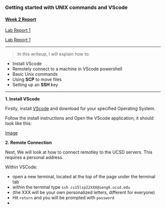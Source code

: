 
### Getting started with UNIX commands and VScode
#### [Week 2 Report](https://docs.google.com/document/d/1ZJsxrCRiXRbgBpAxhTRwIIqs2-xILh4EZEXfhyADS7I/edit)

[Lab Report 1](lab-report-1-week2.html)

[Lab Report 1](https://Holden-B.github.io/CSE15-LAB-reports/lab-report-1-week2.html)


---------------------------------------------------------

> In this writeup, I will explain how to:
- Install VScode
- Remotely connect to a machine in VScode powershell
- Basic Unix commands
- Using **SCP** to move files
- Setting up an **SSH** key

------------------------------------------------------------

**1. Install VScode**

Firstly, install [VScode](https://code.visualstudio.com/) and download for your specified Operating System.

Follow the install instructions and Open the VScode application, it should look like this:

[Image]()



**2. Remote Connection**

Next, We will look at how to connect remotley to the UCSD servers. This requires a personal address. 

Within VSCode:
- open a new terminal, located at the top of the page under the terminal tab
- within the terminal type `ssh cs15lsp22XXX@ieng6.ucsd.edu`
- (the XXX will be your own personalized letters, different for everyone)
- Hit `return` and you will be prompted with `password`
-









